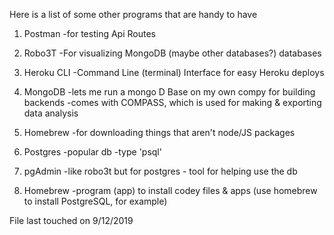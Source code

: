 Here is a list of some other programs that are handy to have

1. Postman
  -for testing Api Routes

2. Robo3T
  -For visualizing MongoDB (maybe other databases?) databases

3. Heroku CLI
  -Command Line (terminal) Interface for easy Heroku deploys

4. MongoDB
  -lets me run a mongo D Base on my own compy for building backends
  -comes with COMPASS, which is used for making & exporting data analysis

5. Homebrew
  -for downloading things that aren't node/JS packages

6. Postgres
  -popular db
  -type 'psql' 

7. pgAdmin
  -like robo3t but for postgres - tool for helping use the db

8. Homebrew
  -program (app) to install codey files & apps (use homebrew to install PostgreSQL, for example)

File last touched on 9/12/2019